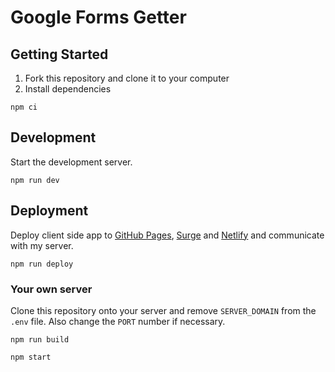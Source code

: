 # Google Forms Getter

## Getting Started

1. Fork this repository and clone it to your computer
2. Install dependencies

```shell
npm ci
```

## Development

Start the development server.

```shell
npm run dev
```

## Deployment

Deploy client side app to [GitHub Pages](https://pages.github.com),
[Surge](https://surge.sh) and [Netlify](https://netlify.com) and communicate
with my server.

```shell
npm run deploy
```

### Your own server

Clone this repository onto your server and remove `SERVER_DOMAIN` from the
`.env` file. Also change the `PORT` number if necessary.

```shell
npm run build

npm start
```
